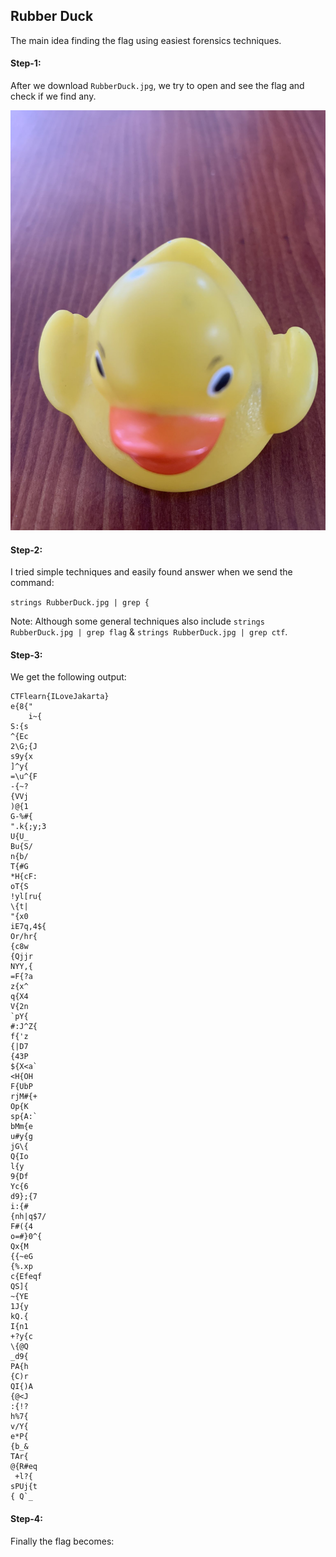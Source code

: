 ## Rubber Duck
The main idea finding the flag using easiest forensics techniques.


#### Step-1:
After we download `RubberDuck.jpg`, we try to open and see the flag and check if we find any.

<img src="RubberDuck.jpg">

#### Step-2:
I tried simple techniques and easily found answer when we send the command:

`strings RubberDuck.jpg | grep {`

Note: Although some general techniques also include `strings RubberDuck.jpg | grep flag`  & `strings RubberDuck.jpg | grep ctf`.

#### Step-3:
We get the following output:
```
CTFlearn{ILoveJakarta}
e{8{"
	i~{
S:{s
^{Ec
2\G;{J
s9y{x
]^y{
=\u^{F
-{~?
{VVj
)@{1
G-%#{
".k{;y;3
U{U_
Bu{S/
n{b/
T{#G
*H{cF:
oT{S
!yl[ru{
\{t|
"{x0
iE7q,4${
Or/hr{
{c8w
{Qjjr
NYY,{
=F{?a
z{x^
q{X4
V{2n
`pY{
#:J^Z{
f{'z
{|D7
{43P
${X<a`
<H{OH
F{UbP
rjM#{+
Op{K
sp{A:`
bMm{e
u#y{g
jG\{
Q{Io
l{y	
9{Df
Yc{6
d9};{7
i:{#
{nh|q$7/
F#({4
o=#}0^{
Qx{M
{{~eG
{%.xp
c{Efeqf
QS]{
~{YE
1J{y
kQ.{
I{n1
+?y{c
\{@Q
_d9{
PA{h
{C)r
QI{)A
{@<J
:{!?
h%7{
v/Y{
e*P{
{b_&
TAr{
@{R#eq
 +l?{
sPUj{t
{ Q`_
```

#### Step-4:

Finally the flag becomes:

[comment]: <> (`CTFlearn{ILoveJakarta}`)

